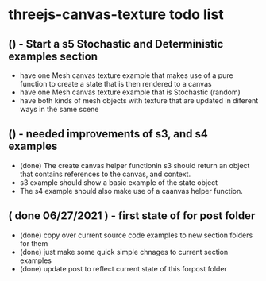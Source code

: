 # threejs-canvas-texture todo list

## () - Start a s5 Stochastic and Deterministic examples section
* have one Mesh canvas texture example that makes use of a pure function to create a state that is then rendered to a canvas
* have one Mesh canvas texture example that is Stochastic \(random\)
* have both kinds of mesh objects with texture that are updated in diferent ways in the same scene

## () - needed improvements of s3, and s4 examples
* (done) The create canvas helper functionin s3 should return an object that contains references to the canvas, and context.
* s3 example should show a basic example of the state object
* The s4 example should also make use of a caanvas helper function.

## ( done 06/27/2021 ) - first state of for post folder
* (done) copy over current source code examples to new section folders for them
* (done) just make some quick simple chnages to current section examples
* (done) update post to reflect current state of this forpost folder